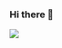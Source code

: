 ### Hi there 👋
![](https://readme-typing-svg.demolab.com?font=Fira+Code&duration=1500&pause=2000&width=435&lines=Jan+Krawczyk)

